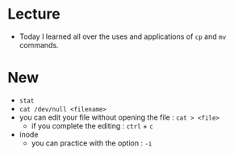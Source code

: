 # Lecture
- Today I learned all over the uses and applications of `cp` and `mv` commands.

# New
- `stat`
- `cat /dev/null <filename>`
- you can edit your file without opening the file : `cat > <file>`
    - if you complete the editing : `ctrl` + `c`
- inode
    - you can practice with the option : `-i`
